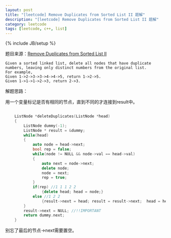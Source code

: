 ```yaml
---
layout: post
title: "[leetcode] Remove Duplicates from Sorted List II 题解"
description: "[leetcode] Remove Duplicates from Sorted List II 题解"
category: leetcode 
tags: [leetcode, c++, list]
---
```

{% include JB/setup %}


题目来源：[Remove Duplicates from Sorted List II](https://oj.leetcode.com/problems/remove-duplicates-from-sorted-list-ii/)

>
	Given a sorted linked list, delete all nodes that have duplicate numbers, leaving only distinct numbers from the original list.
	For example,
	Given 1->2->3->3->4->4->5, return 1->2->5.
	Given 1->1->1->2->3, return 2->3.

解题思路：

用一个变量标记是否有相同的节点，直到不同的才连接到result中。

```cpp
	
	ListNode *deleteDuplicates(ListNode *head) 
    {
        ListNode dummy(-1);
        ListNode * result = &dummy;
        while(head)
        {
            auto node = head->next; 
            bool rep = false;
            while(node != NULL && node->val == head->val)
            {
                auto next = node->next;
                delete node;
                node = next;
                rep = true;
            }
            if(rep) //1 1 1 2 2
                {delete head; head = node;}
            else //1 2 2
                {result->next = head; result = result->next;  head = head->next;}
        }
        result->next = NULL; //!!IMPORTANT
        return dummy.next;
    }
```
别忘了最后的节点->next需要置空。

